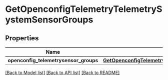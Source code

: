 # GetOpenconfigTelemetryTelemetrySystemSensorGroups

## Properties
Name | Type | Description | Notes
------------ | ------------- | ------------- | -------------
**openconfig_telemetrysensor_groups** | [**GetOpenconfigTelemetryTelemetrySystemOpenconfigtelemetrytelemetrysystemSensorgroups**](GetOpenconfigTelemetryTelemetrySystemOpenconfigtelemetrytelemetrysystemSensorgroups.md) |  | [optional] 

[[Back to Model list]](../README.md#documentation-for-models) [[Back to API list]](../README.md#documentation-for-api-endpoints) [[Back to README]](../README.md)


